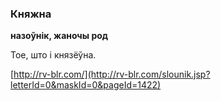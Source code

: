 ### Княжна
**назоўнік, жаночы род**

Тое, што і князёўна.

<a rel="author">[http://rv-blr.com/](http://rv-blr.com/slounik.jsp?letterId=0&maskId=0&pageId=1422)</a>
